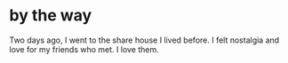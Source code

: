 # by the way
Two days ago, I went to the share house I lived before.
I felt nostalgia and love for my friends who met. I love them.